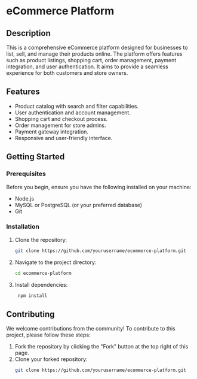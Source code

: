 # eCommerce Platform

## Description
This is a comprehensive eCommerce platform designed for businesses to list, sell, and manage their products online. The platform offers features such as product listings, shopping cart, order management, payment integration, and user authentication. It aims to provide a seamless experience for both customers and store owners.

## Features
- Product catalog with search and filter capabilities.
- User authentication and account management.
- Shopping cart and checkout process.
- Order management for store admins.
- Payment gateway integration.
- Responsive and user-friendly interface.

## Getting Started

### Prerequisites
Before you begin, ensure you have the following installed on your machine:
- Node.js
- MySQL or PostgreSQL (or your preferred database)
- Git

### Installation

1. Clone the repository:
   ```bash
   git clone https://github.com/yourusername/ecommerce-platform.git

2. Navigate to the project directory:
   ```bash
   cd ecommerce-platform

3. Install dependencies:
   ```bash
    npm install

## Contributing
We welcome contributions from the community! To contribute to this project, please follow these steps:

1. Fork the repository by clicking the "Fork" button at the top right of this page.
2. Clone your forked repository:
   ```bash
   git clone https://github.com/yourusername/ecommerce-platform.git
